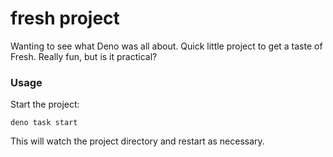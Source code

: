 # fresh project
Wanting to see what Deno was all about. Quick little project to get a taste of Fresh. Really fun, but is it practical?
### Usage

Start the project:

```
deno task start
```

This will watch the project directory and restart as necessary.
